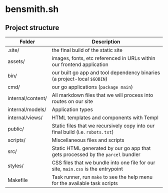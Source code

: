 # bensmith.sh

## Project structure

|Folder             | Description |
|---|---|
|.site/             | the final build of the static site |
|assets/            | images, fonts, etc referenced in URLs within our frontend application |
|bin/               | our built go app and tool dependency binaries (a project-local `$GOBIN`) |
|cmd/               | our go applications (`package main`) |
|internal/content/  | All markdown files that we will process into routes on our site |
|internal/models/   | Application types |
|internal/views/    | HTML templates and components with Templ |
|public/            | Static files that we recursively copy into our final build (i.e. `robots.txt`) |
|scripts/           | Miscellaneous files and scripts |
|src/               | Static HTML generated by our go app that gets processed by the `parcel` bundler |
|styles/            | CSS files that we bundle into one file for our site, `main.css` is the entrypoint |
|Makefile           | Task runner, run `make` to see the help menu for the available task scripts |



